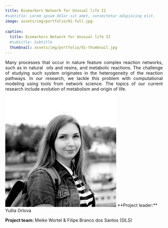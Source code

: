 ```yaml
---
title: Biomarkers Network for Unusual life II
#subtitle: Lorem ipsum dolor sit amet, consectetur adipiscing elit.
image: assets/img/portfolio/01-full.jpg

caption:
  title: Biomarkers Network for Unusual life II
  #subtitle: Subtitle
  thumbnail: assets/img/portfolio/01-thumbnail.jpg
---
```

<p style='text-align: justify;'> Many processes that occur in nature feature complex reaction networks, such as in natural  oils and resins, and metabolic reactions.
The challenge of studying such system originates in the heterogeneity of the reaction pathways. 
In our research, we tackle this problem with computational modeling using tools from network science. The topics of our current research include evolution of metabolism and origin of life.</p>

<img src="/assets/img/portfolio/Yullia_Orlova.jpg" alt="Yullia Orlova">
**Project leader:** Yullia Orlova

**Project team:** Meike Wortel & Filipe Branco dos Santos (SILS)
